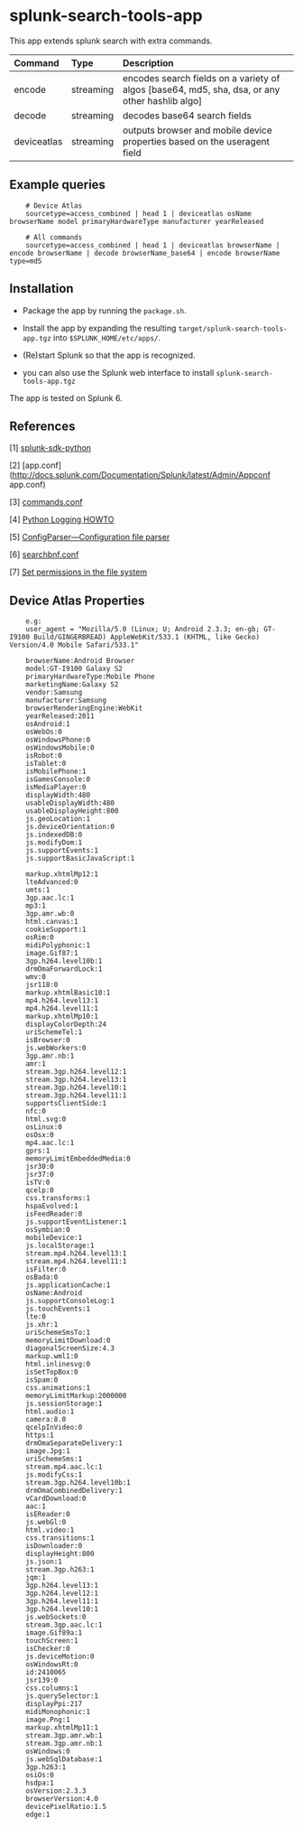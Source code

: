 splunk-search-tools-app
=============================================

This app extends splunk search with extra commands.


 Command      | Type       | Description
:------------ |:-----------|:----------------------------------------------------
 encode       | streaming  | encodes search fields on a variety of algos [base64, md5, sha, dsa, or any other hashlib algo]
 decode       | streaming  | decodes base64 search fields
 deviceatlas  | streaming  | outputs browser and mobile device properties based on the useragent field


## Example queries
```
    # Device Atlas
	sourcetype=access_combined | head 1 | deviceatlas osName browserName model primaryHardwareType manufacturer yearReleased

    # All commands
    sourcetype=access_combined | head 1 | deviceatlas browserName | encode browserName | decode browserName_base64 | encode browserName type=md5
```


## Installation

+ Package the app by running the `package.sh`.

+ Install the app by expanding the resulting `target/splunk-search-tools-app.tgz` into `$SPLUNK_HOME/etc/apps/`.

+ (Re)start Splunk so that the app is recognized.

+ you can also use the Splunk web interface to install `splunk-search-tools-app.tgz`  



The app is tested on Splunk 6. 

## References  
[1] [splunk-sdk-python](http://dev.splunk.com/view/python-sdk/SP-CAAAEBB) 

[2] [app.conf](http://docs.splunk.com/Documentation/Splunk/latest/Admin/Appconf app.conf)  

[3] [commands.conf](http://docs.splunk.com/Documentation/Splunk/latest/Admin/Commandsconf)  

[4] [Python Logging HOWTO](http://docs.python.org/2/howto/logging.html)  

[5] [ConfigParser—Configuration file parser](http://docs.python.org/2/library/configparser.html)

[6] [searchbnf.conf](http://docs.splunk.com/Documentation/Splunk/latest/admin/Searchbnfconf)

[7] [Set permissions in the file system](http://goo.gl/1oDT7r)


## Device Atlas Properties 
```
    e.g: 
    user_agent = "Mozilla/5.0 (Linux; U; Android 2.3.3; en-gb; GT-I9100 Build/GINGERBREAD) AppleWebKit/533.1 (KHTML, like Gecko) Version/4.0 Mobile Safari/533.1"

    browserName:Android Browser
    model:GT-I9100 Galaxy S2
    primaryHardwareType:Mobile Phone
    marketingName:Galaxy S2
    vendor:Samsung
    manufacturer:Samsung
    browserRenderingEngine:WebKit
    yearReleased:2011
    osAndroid:1
    osWebOs:0
    osWindowsPhone:0
    osWindowsMobile:0
    isRobot:0
    isTablet:0
    isMobilePhone:1
    isGamesConsole:0
    isMediaPlayer:0
    displayWidth:480
    usableDisplayWidth:480
    usableDisplayHeight:800
    js.geoLocation:1
    js.deviceOrientation:0
    js.indexedDB:0
    js.modifyDom:1
    js.supportEvents:1
    js.supportBasicJavaScript:1

    markup.xhtmlMp12:1
    lteAdvanced:0
    umts:1
    3gp.aac.lc:1
    mp3:1
    3gp.amr.wb:0
    html.canvas:1
    cookieSupport:1
    osRim:0
    midiPolyphonic:1
    image.Gif87:1
    3gp.h264.level10b:1
    drmOmaForwardLock:1
    wmv:0
    jsr118:0
    markup.xhtmlBasic10:1
    mp4.h264.level13:1
    mp4.h264.level11:1
    markup.xhtmlMp10:1
    displayColorDepth:24
    uriSchemeTel:1
    isBrowser:0
    js.webWorkers:0
    3gp.amr.nb:1
    amr:1
    stream.3gp.h264.level12:1
    stream.3gp.h264.level13:1
    stream.3gp.h264.level10:1
    stream.3gp.h264.level11:1
    supportsClientSide:1
    nfc:0
    html.svg:0
    osLinux:0
    osOsx:0
    mp4.aac.lc:1
    gprs:1
    memoryLimitEmbeddedMedia:0
    jsr30:0
    jsr37:0
    isTV:0
    qcelp:0
    css.transforms:1
    hspaEvolved:1
    isFeedReader:0
    js.supportEventListener:1
    osSymbian:0
    mobileDevice:1
    js.localStorage:1
    stream.mp4.h264.level13:1
    stream.mp4.h264.level11:1
    isFilter:0
    osBada:0
    js.applicationCache:1
    osName:Android
    js.supportConsoleLog:1
    js.touchEvents:1
    lte:0
    js.xhr:1
    uriSchemeSmsTo:1
    memoryLimitDownload:0
    diagonalScreenSize:4.3
    markup.wml1:0
    html.inlinesvg:0
    isSetTopBox:0
    isSpam:0
    css.animations:1
    memoryLimitMarkup:2000000
    js.sessionStorage:1
    html.audio:1
    camera:8.0
    qcelpInVideo:0
    https:1
    drmOmaSeparateDelivery:1
    image.Jpg:1
    uriSchemeSms:1
    stream.mp4.aac.lc:1
    js.modifyCss:1
    stream.3gp.h264.level10b:1
    drmOmaCombinedDelivery:1
    vCardDownload:0
    aac:1
    isEReader:0
    js.webGl:0
    html.video:1
    css.transitions:1
    isDownloader:0
    displayHeight:800
    js.json:1
    stream.3gp.h263:1
    jqm:1
    3gp.h264.level13:1
    3gp.h264.level12:1
    3gp.h264.level11:1
    3gp.h264.level10:1
    js.webSockets:0
    stream.3gp.aac.lc:1
    image.Gif89a:1
    touchScreen:1
    isChecker:0
    js.deviceMotion:0
    osWindowsRt:0
    id:2410065
    jsr139:0
    css.columns:1
    js.querySelector:1
    displayPpi:217
    midiMonophonic:1
    image.Png:1
    markup.xhtmlMp11:1
    stream.3gp.amr.wb:1
    stream.3gp.amr.nb:1
    osWindows:0
    js.webSqlDatabase:1
    3gp.h263:1
    osiOs:0
    hsdpa:1
    osVersion:2.3.3
    browserVersion:4.0
    devicePixelRatio:1.5
    edge:1
```